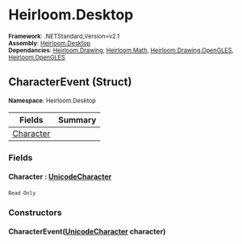 # Heirloom.Desktop

<small>**Framework**: .NETStandard,Version=v2.1</small>  
<small>**Assembly**: [Heirloom.Desktop](../Heirloom.Desktop/Heirloom.Desktop.md)</small>  
<small>**Dependancies**: [Heirloom.Drawing](../Heirloom.Drawing/Heirloom.Drawing.md), [Heirloom.Math](../Heirloom.Math/Heirloom.Math.md), [Heirloom.Drawing.OpenGLES](../Heirloom.Drawing.OpenGLES/Heirloom.Drawing.OpenGLES.md), [Heirloom.OpenGLES](../Heirloom.OpenGLES/Heirloom.OpenGLES.md)</small>  

## CharacterEvent (Struct)
<small>**Namespace**: Heirloom.Desktop</sub></small>  

| Fields | Summary |
|-------|---------|
| [Character](#CHA601A43FD) |  |

### Fields

#### Character : [UnicodeCharacter](../Heirloom.Drawing/Heirloom.Drawing.UnicodeCharacter.md)
<small>`Read Only`</small>

### Constructors

#### CharacterEvent([UnicodeCharacter](../Heirloom.Drawing/Heirloom.Drawing.UnicodeCharacter.md) character)

